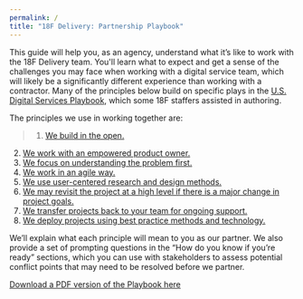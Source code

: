 ```yaml
---
permalink: /
title: "18F Delivery: Partnership Playbook"
---
```

This guide will help you, as an agency, understand what it’s like to work with the 18F Delivery team. You'll learn what to expect and get a sense of the challenges you may face when working with a digital service team, which will likely be a significantly different experience than working with a contractor. Many of the principles below build on specific plays in the [U.S. Digital Services Playbook](https://playbook.cio.gov), which some 18F staffers assisted in authoring.

The principles we use in working together are:

>1. [We build in the open.]({{site.baseurl}}/1-build-in-the-open/)
2. [We work with an empowered product owner.]({{site.baseurl}}/2-empowered-product-owner/)
3. [We focus on understanding the problem first.]({{site.baseurl}}/3-problem-first/)
4. [We work in an agile way.]({{site.baseurl}}/4-agile/)
5. [We use user-centered research and design methods.]({{site.baseurl}}/5-user-centered-design/)
6. [We may revisit the project at a high level if there is a major change in project goals.]({{site.baseurl}}/6-revisit-if-major-goals-change/)
7. [We transfer projects back to your team for ongoing support.]({{site.baseurl}}/7-transfer-projects-back/)
8. [We deploy projects using best practice methods and technology.]({{site.baseurl}}/8-best-practice-back-end/)

We’ll explain what each principle will mean to you as our partner. We also provide a set of prompting questions in the “How do you know if you’re ready” sections, which you can use with stakeholders to assess potential conflict points that may need to be resolved before we partner.

[Download a PDF version of the Playbook here]({{site.baseurl}}/18FPartnershipPlaybook.pdf)
